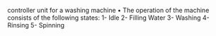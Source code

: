 controller unit for a washing machine 
• The operation of the machine consists of the following states: 
1- Idle 
2- Filling Water 
3- Washing 
4- Rinsing 
5- Spinning 
